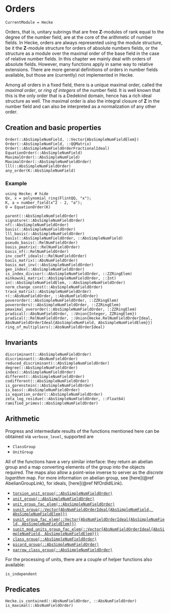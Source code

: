 # Orders
```@meta
CurrentModule = Hecke
```

Orders, that is, unitary subrings that are free $\mathbf{Z}$-modules of rank
equal to the degree of the number field, are at the core of the
arithmetic of number fields. In Hecke, orders are always represented
using the module structure, be it the $\mathbf{Z}$-module structure for orders
of absolute numbers fields, or the structure as a module over the
maximal order of the base field in the case of relative number fields.
In this chapter we mainly deal with orders of absolute fields.
However, many functions apply in same way to relative extensions.
There are more general definitions of orders in number fields
available, but those are (currently) not implemented in Hecke.

Among all orders in a fixed field, there is a unique maximal order,
called the *maximal order*, or *ring of integers* of the number field.
It is well known that this is the only order that is a Dedekind
domain, hence has a rich ideal structure as well.
The maximal order is also the integral closure of $\mathbf{Z}$ in the number field
and can also be interpreted as a normalization of any other order.

## Creation and basic properties

```@docs; canonical=false
Order(::AbsSimpleNumField, ::Vector{AbsSimpleNumFieldElem})
Order(::AbsSimpleNumField, ::QQMatrix)
Order(::AbsSimpleNumFieldOrderFractionalIdeal)
EquationOrder(::AbsSimpleNumField)
MaximalOrder(::AbsSimpleNumField)
MaximalOrder(::AbsSimpleNumFieldOrder)
lll(::AbsSimpleNumFieldOrder)
any_order(K::AbsSimpleNumField)
```

### Example

```@repl
using Hecke; # hide
Qx, x = polynomial_ring(FlintQQ, "x");
K, a = number_field(x^2 - 2, "a");
O = EquationOrder(K)
```

```@docs; canonical=false
parent(::AbsSimpleNumFieldOrder)
signature(::AbsSimpleNumFieldOrder)
nf(::AbsSimpleNumFieldOrder)
basis(::AbsSimpleNumFieldOrder)
lll_basis(::AbsSimpleNumFieldOrder)
basis(::AbsSimpleNumFieldOrder, ::AbsSimpleNumField)
pseudo_basis(::RelNumFieldOrder)
basis_pmatrix(::RelNumFieldOrder)
basis_nf(::RelNumFieldOrder)
inv_coeff_ideals(::RelNumFieldOrder)
basis_matrix(::AbsNumFieldOrder)
basis_mat_inv(::AbsSimpleNumFieldOrder)
gen_index(::AbsSimpleNumFieldOrder)
is_index_divisor(::AbsSimpleNumFieldOrder, ::ZZRingElem)
minkowski_matrix(::AbsSimpleNumFieldOrder, ::Int)
in(::AbsSimpleNumFieldElem, ::AbsSimpleNumFieldOrder)
norm_change_const(::AbsSimpleNumFieldOrder)
trace_matrix(::AbsSimpleNumFieldOrder)
+(::AbsNumFieldOrder, ::AbsNumFieldOrder)
poverorder(::AbsSimpleNumFieldOrder, ::ZZRingElem)
poverorders(::AbsSimpleNumFieldOrder, ::ZZRingElem)
pmaximal_overorder(::AbsSimpleNumFieldOrder, ::ZZRingElem)
pradical(::AbsNumFieldOrder, ::Union{Integer, ZZRingElem})
pradical(::RelNumFieldOrder, ::Union{Hecke.RelNumFieldOrderIdeal, AbsNumFieldOrderIdeal{AbsSimpleNumField, AbsSimpleNumFieldElem}})
ring_of_multipliers(::AbsNumFieldOrderIdeal)

```

## Invariants

```@docs; canonical=false
discriminant(::AbsSimpleNumFieldOrder)
discriminant(::AbsNumFieldOrder)
reduced_discriminant(::AbsSimpleNumFieldOrder)
degree(::AbsSimpleNumFieldOrder)
index(::AbsSimpleNumFieldOrder)
different(::AbsSimpleNumFieldOrder)
codifferent(::AbsSimpleNumFieldOrder)
is_gorenstein(::AbsSimpleNumFieldOrder)
is_bass(::AbsSimpleNumFieldOrder)
is_equation_order(::AbsSimpleNumFieldOrder)
zeta_log_residue(::AbsSimpleNumFieldOrder, ::Float64)
ramified_primes(::AbsSimpleNumFieldOrder)
```

## Arithmetic

Progress and intermediate results of the functions mentioned here
can be obtained via `verbose_level`, supported are

- `ClassGroup`
- `UnitGroup`

All of the functions have a very similar interface: they return
an abelian group and a map converting elements of the group
into the objects required. The maps also
allow a point-wise inverse to server as the *discrete logarithm* map.
For more information on abelian group, see [here](@ref AbelianGroupLink),
for ideals, [here](@ref NfOrdIdlLink).

- [`torsion_unit_group(::AbsSimpleNumFieldOrder)`](@ref)
- [`unit_group(::AbsSimpleNumFieldOrder)`](@ref)
- [`unit_group_fac_elem(::AbsSimpleNumFieldOrder)`](@ref)
- [`sunit_group(::Vector{AbsNumFieldOrderIdeal{AbsSimpleNumField, AbsSimpleNumFieldElem}})`](@ref)
- [`sunit_group_fac_elem(::Vector{AbsNumFieldOrderIdeal{AbsSimpleNumField, AbsSimpleNumFieldElem}})`](@ref)
- [`sunit_mod_units_group_fac_elem(::Vector{AbsNumFieldOrderIdeal{AbsSimpleNumField, AbsSimpleNumFieldElem}})`](@ref)
- [`class_group(::AbsSimpleNumFieldOrder)`](@ref)
- [`picard_group(::AbsSimpleNumFieldOrder)`](@ref)
- [`narrow_class_group(::AbsSimpleNumFieldOrder)`](@ref)

For the processing of units, there are a couple of helper functions
also available:

```@docs; canonical=false
is_independent
```

## Predicates

```@docs; canonical=false
Hecke.is_contained(::AbsNumFieldOrder, ::AbsNumFieldOrder)
is_maximal(::AbsNumFieldOrder)
```

